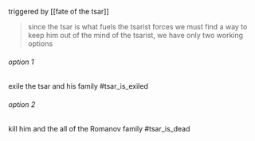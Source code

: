 
triggered by [[fate of the tsar]]

> since the tsar is what fuels the tsarist forces we must find a way to keep him out of the mind of the tsarist, we have only two working options

###### option 1 
exile the tsar and his family
#tsar_is_exiled 
###### option 2 
kill him and the all of the Romanov family 
#tsar_is_dead 
